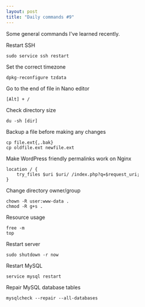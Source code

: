 ```yaml
---
layout: post
title: "Daily commands #9"
---
```


Some general commands I've learned recently.

<!--more-->

Restart SSH

```
sudo service ssh restart

```

Set the correct timezone

```
dpkg-reconfigure tzdata
```

Go to the end of file in Nano editor

```
[Alt] + /
```

Check directory size

```
du -sh [dir] 
```

Backup a file before making any changes

```
cp file.ext{,.bak}
cp oldfile.ext newfile.ext
```

Make WordPress friendly permalinks work on Nginx

```
location / { 
	try_files $uri $uri/ /index.php?q=$request_uri; 
}
```

Change directory owner/group

```
chown -R user:www-data .
chmod -R g+s .
```

Resource usage

```
free -m
top
```

Restart server

```
sudo shutdown -r now
```

Restart MySQL

```
service mysql restart
```

Repair MySQL database tables

```
mysqlcheck --repair --all-databases
```
